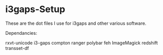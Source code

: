 # i3gaps-Setup

These are the dot files I use for i3gaps and other various software.

Dependancies:

rxvt-unicode
i3-gaps
compton
ranger
polybar
feh
ImageMagick
redshift
transset-df
